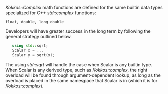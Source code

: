 _Kokkos::Complex_ math functions are defined for the same builtin data types specialized for C++ _std::complex_ functions:

```float, double, long double```

Developers will have greater success in the long term by following the general strategy outlined below.

```c++
   using std::sqrt;
   Scalar x = ...
   Scalar y = sqrt(x);
```

The using _std::sqrt_ will handle the case when Scalar is any builtin type. When Scalar is any derived type, such as _Kokkos::complex_, the right overload will be found through argument-dependent lookup, as long as the overload is placed in the same namespace that Scalar is in (which it is for _Kokkos::complex_).
